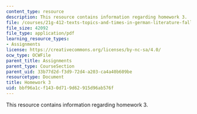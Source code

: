 ```yaml
---
content_type: resource
description: This resource contains information regarding homework 3.
file: /courses/21g-412-texts-topics-and-times-in-german-literature-fall-2009/bbf96a1cf1430d719d62915d96ab576f_MIT21G_412F09_hw03.pdf
file_size: 42092
file_type: application/pdf
learning_resource_types:
- Assignments
license: https://creativecommons.org/licenses/by-nc-sa/4.0/
ocw_type: OCWFile
parent_title: Assignments
parent_type: CourseSection
parent_uid: 33b77d2d-f3d9-72d4-a203-ca4a40b609be
resourcetype: Document
title: Homework 3
uid: bbf96a1c-f143-0d71-9d62-915d96ab576f
---
```

This resource contains information regarding homework 3.